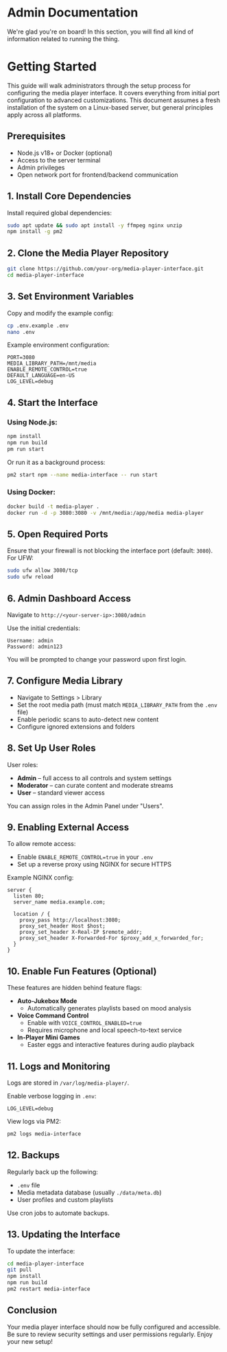# Admin Documentation

We're glad you're on board! In this section, you will find all kind of information related to running the thing.

# Getting Started
This guide will walk administrators through the setup process for configuring the media player interface. It covers everything from initial port configuration to advanced customizations. This document assumes a fresh installation of the system on a Linux-based server, but general principles apply across all platforms.

## Prerequisites

- Node.js v18+ or Docker (optional)
- Access to the server terminal
- Admin privileges
- Open network port for frontend/backend communication

## 1. Install Core Dependencies

Install required global dependencies:

```bash
sudo apt update && sudo apt install -y ffmpeg nginx unzip
npm install -g pm2
```

## 2. Clone the Media Player Repository

```bash
git clone https://github.com/your-org/media-player-interface.git
cd media-player-interface
```

## 3. Set Environment Variables

Copy and modify the example config:

```bash
cp .env.example .env
nano .env
```

Example environment configuration:

```env
PORT=3080
MEDIA_LIBRARY_PATH=/mnt/media
ENABLE_REMOTE_CONTROL=true
DEFAULT_LANGUAGE=en-US
LOG_LEVEL=debug
```

## 4. Start the Interface

### Using Node.js:

```bash
npm install
npm run build
pm run start
```

Or run it as a background process:

```bash
pm2 start npm --name media-interface -- run start
```

### Using Docker:

```bash
docker build -t media-player .
docker run -d -p 3080:3080 -v /mnt/media:/app/media media-player
```

## 5. Open Required Ports

Ensure that your firewall is not blocking the interface port (default: `3080`). For UFW:

```bash
sudo ufw allow 3080/tcp
sudo ufw reload
```

## 6. Admin Dashboard Access

Navigate to `http://<your-server-ip>:3080/admin`

Use the initial credentials:

```text
Username: admin
Password: admin123
```

You will be prompted to change your password upon first login.

## 7. Configure Media Library

- Navigate to Settings > Library
- Set the root media path (must match `MEDIA_LIBRARY_PATH` from the `.env` file)
- Enable periodic scans to auto-detect new content
- Configure ignored extensions and folders

## 8. Set Up User Roles

User roles:

- **Admin** – full access to all controls and system settings
- **Moderator** – can curate content and moderate streams
- **User** – standard viewer access

You can assign roles in the Admin Panel under "Users".

## 9. Enabling External Access

To allow remote access:
- Enable `ENABLE_REMOTE_CONTROL=true` in your `.env`
- Set up a reverse proxy using NGINX for secure HTTPS

Example NGINX config:

```nginx
server {
  listen 80;
  server_name media.example.com;

  location / {
    proxy_pass http://localhost:3080;
    proxy_set_header Host $host;
    proxy_set_header X-Real-IP $remote_addr;
    proxy_set_header X-Forwarded-For $proxy_add_x_forwarded_for;
  }
}
```

## 10. Enable Fun Features (Optional)

These features are hidden behind feature flags:

- **Auto-Jukebox Mode**
  - Automatically generates playlists based on mood analysis
- **Voice Command Control**
  - Enable with `VOICE_CONTROL_ENABLED=true`
  - Requires microphone and local speech-to-text service
- **In-Player Mini Games**
  - Easter eggs and interactive features during audio playback

## 11. Logs and Monitoring

Logs are stored in `/var/log/media-player/`.

Enable verbose logging in `.env`:
```env
LOG_LEVEL=debug
```

View logs via PM2:
```bash
pm2 logs media-interface
```

## 12. Backups

Regularly back up the following:

- `.env` file
- Media metadata database (usually `./data/meta.db`)
- User profiles and custom playlists

Use cron jobs to automate backups.

## 13. Updating the Interface

To update the interface:

```bash
cd media-player-interface
git pull
npm install
npm run build
pm2 restart media-interface
```

## Conclusion

Your media player interface should now be fully configured and accessible. Be sure to review security settings and user permissions regularly. Enjoy your new setup!

